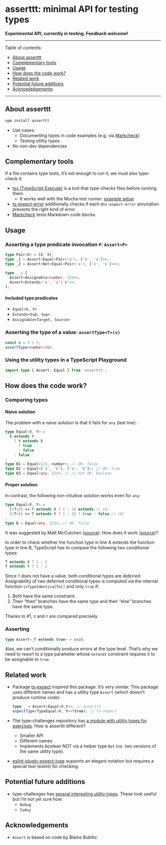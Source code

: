 # asserttt: minimal API for testing types

**Experimental API, currently in testing. Feedback welcome!**

---

Table of contents:

* [About asserttt](#about-asserttt)
* [Complementary tools](#complementary-tools)
* [Usage](#usage)
* [How does the code work?](#how-does-the-code-work)
* [Related work](#related-work)
* [Potential future additions](#potential-future-additions)
* [Acknowledgements](#acknowledgements)

---

<!-- ############################################################ -->

## About asserttt

```js
npm install asserttt
```

* Use cases:
  * Documenting types in code examples (e.g. via [Markcheck](https://github.com/rauschma/markcheck))
  * Testing utility types
* No non-dev dependencies

<!-- ############################################################ -->

## Complementary tools

If a file contains type tests, it’s not enough to run it, we must also type-check it:

* [tsx (TypeScript Execute)](https://www.npmjs.com/package/tsx) is a tool that type-checks files before running them.
  * It works well with the Mocha test runner: [example setup](https://github.com/mochajs/mocha-examples/tree/main/packages/typescript-tsx-esm-import)
* [ts-expect-error](https://www.npmjs.com/package/ts-expect-error) additionally checks if each `@ts-expect-error` annotation prevents the right kind of error.
* [Markcheck](https://github.com/rauschma/markcheck) tests Markdown code blocks.

<!-- ############################################################ -->

## Usage

### Asserting a type predicate invocation `P`: `Assert<P>`

```ts
type Pair<X> = [X, X];
type _1 = Assert<Equal<Pair<'a'>, ['a', 'a']>>;
type _2 = Assert<Not<Equal<Pair<'a'>, ['x', 'x']>>>;

type _ = [
  Assert<Assignable<number, 123>>,
  Assert<Extends<'a', 'a'|'b'>>,
];
```

#### Included type predicates

* `Equal<X, Y>`
* `Extends<Sub, Sup>`
* `Assignable<Target, Source>`

### Asserting the type of a value: `assertType<T>(v)`

```ts
const n = 3 + 1;
assertType<number>(n);
```

### Using the utility types in a TypeScript Playground

```ts
import type { Assert, Equal } from 'asserttt';
```

<!-- ############################################################ -->

## How does the code work?

### Comparing types

#### Naive solution

The problem with a naive solution is that it fails for `any` (last line):

```ts
type Equal<X, Y> =
  X extends Y
    ? Y extends X
      ? true
      : false
    : false
;
type B1 = Equal<123, number>; // OK: false
type B2 = Equal<['a', 'b'], ['a', 'b']>; // OK: true
type B3 = Equal<any, 123>; // // not OK: boolean
```

#### Proper solution

In contrast, the following non-intuitive solution works even for `any`:

```ts
type Equal<X, Y> =
  (<T>() => T extends X ? 1 : 2) extends // (A)
  (<T>() => T extends Y ? 1 : 2) ? true : false // (B)
;
type B = Equal<any, 123>; // OK: false
```

It was suggested by Matt McCutchen ([source](https://github.com/Microsoft/TypeScript/issues/27024#issuecomment-421529650)). How does it work ([source](https://github.com/microsoft/TypeScript/issues/27024#issuecomment-510924206))?

In order to check whether the function type in line A extends the function type in line B, TypeScript has to compare the following two conditional types:

```ts
T extends X ? 1 : 2
T extends Y ? 1 : 2
```

Since `T` does not have a value, both conditional types are _deferred_. Assignability of two deferred conditional types is computed via the internal function `isTypeIdenticalTo()` and only `true` if:

1. Both have the same constraint.
2. Their “then” branches have the same type and their “else” branches have the same type.

Thanks to #1, `X` and `Y` are compared precisely.

### Asserting

```ts
type Assert<_T extends true> = void;
```

Alas, we can’t conditionally produce errors at the type level. That’s why we need to resort to a type parameter whose `extends` constraint requires it to be assignable to `true`.

<!-- ############################################################ -->

## Related work

* Package [ts-expect](https://github.com/TypeStrong/ts-expect) inspired this package. It’s very similar. This package uses different names and has a utility type `Assert` (which doesn’t produce runtime code):
  ```ts
  type _ = Assert<Equal<X,Y>>; // asserttt
  expectType<TypeEqual<X, Y>>(true); // ts-expect
  ```

* The type-challenges repository has [a module with utility types for exercises](https://github.com/type-challenges/type-challenges/blob/main/utils/index.d.ts). How is asserttt different?
  * Smaller API
  * Different names
  * Implements boolean NOT via a helper type `Not` (vs. two versions of the same utility type).

* [eslint-plugin-expect-type](https://www.npmjs.com/package/eslint-plugin-expect-type) supports an elegant notation but requires a special tool (eslint) for checking.

<!-- ############################################################ -->

## Potential future additions

* type-challenges has [several interesting utility types](https://github.com/type-challenges/type-challenges/blob/main/utils/index.d.ts). These look useful but I’m not yet sure how:
  * `Debug`
  * `IsAny`

<!-- ############################################################ -->

## Acknowledgements

* `Assert` is based on code by Blaine Bublitz.

